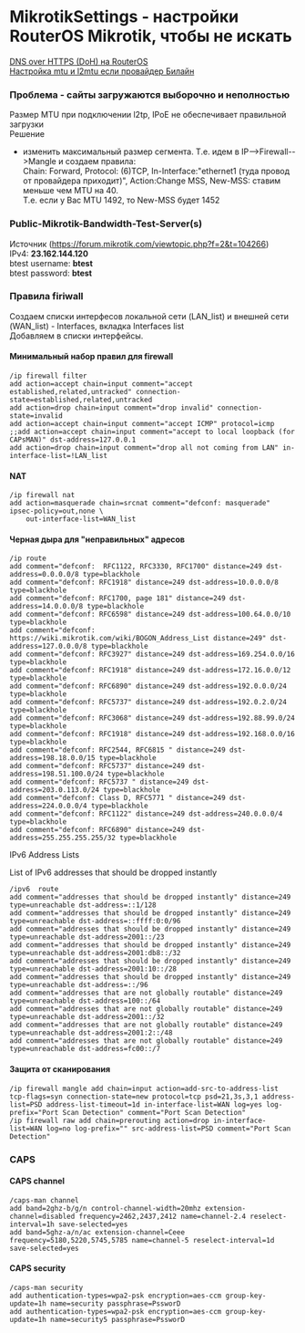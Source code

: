 # MikrotikSettings - настройки RouterOS Mikrotik, чтобы не искать
[DNS over HTTPS (DoH) на RouterOS](./DNSoverHTTPS(DoH).md)  
[Настройка mtu и l2mtu если провайдер Билайн](./beelinel2tp_mtu_l2mtu.md)  
### Проблема - сайты загружаются выборочно и неполностью  
Размер MTU при подключении l2tp, IPoE не обеспечивает правильной загрузки  
Решение  
- изменить максимальный размер сегмента. Т.е. идем в IP-->Firewall-->Mangle и создаем правила:  
Chain: Forward, Protocol: (6)TCP, In-Interface:"ethernet1 (туда провод от провайдера приходит)", Action:Change MSS, New-MSS: ставим меньше чем MTU на 40.  
Т.е. если у Вас MTU 1492, то New-MSS будет 1452  



### Public-Mikrotik-Bandwidth-Test-Server(s)  
Источник (https://forum.mikrotik.com/viewtopic.php?f=2&t=104266)  
IPv4: **23.162.144.120**  
btest username: **btest**  
btest password: **btest**  

### Правила firiwall  
Создаем списки интерфесов локальной сети (LAN_list) и внешней сети (WAN_list) - Interfaces, вкладка Interfaces list  
Добавляем в списки интерфейсы.

#### Минимальный набор правил для firewall
```
/ip firewall filter
add action=accept chain=input comment="accept established,related,untracked" connection-state=established,related,untracked
add action=drop chain=input comment="drop invalid" connection-state=invalid
add action=accept chain=input comment="accept ICMP" protocol=icmp
;;add action=accept chain=input comment="accept to local loopback (for CAPsMAN)" dst-address=127.0.0.1
add action=drop chain=input comment="drop all not coming from LAN" in-interface-list=!LAN_list
```
#### NAT
```
/ip firewall nat
add action=masquerade chain=srcnat comment="defconf: masquerade" ipsec-policy=out,none \
    out-interface-list=WAN_list
```
#### Черная дыра для "неправильных" адресов  
```
/ip route
add comment="defconf:  RFC1122, RFC3330, RFC1700" distance=249 dst-address=0.0.0.0/8 type=blackhole
add comment="defconf: RFC1918" distance=249 dst-address=10.0.0.0/8 type=blackhole
add comment="defconf: RFC1700, page 181" distance=249 dst-address=14.0.0.0/8 type=blackhole
add comment="defconf: RFC6598" distance=249 dst-address=100.64.0.0/10 type=blackhole
add comment="defconf: https://wiki.mikrotik.com/wiki/BOGON_Address_List distance=249" dst-address=127.0.0.0/8 type=blackhole
add comment="defconf: RFC3927" distance=249 dst-address=169.254.0.0/16 type=blackhole
add comment="defconf: RFC1918" distance=249 dst-address=172.16.0.0/12 type=blackhole
add comment="defconf: RFC6890" distance=249 dst-address=192.0.0.0/24 type=blackhole
add comment="defconf: RFC5737" distance=249 dst-address=192.0.2.0/24 type=blackhole
add comment="defconf: RFC3068" distance=249 dst-address=192.88.99.0/24 type=blackhole
add comment="defconf: RFC1918" distance=249 dst-address=192.168.0.0/16 type=blackhole
add comment="defconf: RFC2544, RFC6815 " distance=249 dst-address=198.18.0.0/15 type=blackhole
add comment="defconf: RFC5737" distance=249 dst-address=198.51.100.0/24 type=blackhole
add comment="defconf: RFC5737 " distance=249 dst-address=203.0.113.0/24 type=blackhole
add comment="defconf: Class D, RFC5771 " distance=249 dst-address=224.0.0.0/4 type=blackhole
add comment="defconf: RFC1122" distance=249 dst-address=240.0.0.0/4 type=blackhole
add comment="defconf: RFC6890" distance=249 dst-address=255.255.255.255/32 type=blackhole
```
IPv6 Address Lists

List of IPv6 addresses that should be dropped instantly
```
/ipv6  route 
add comment="addresses that should be dropped instantly" distance=249 type=unreachable dst-address=::1/128
add comment="addresses that should be dropped instantly" distance=249 type=unreachable dst-address=::ffff:0:0/96
add comment="addresses that should be dropped instantly" distance=249 type=unreachable dst-address=2001::/23
add comment="addresses that should be dropped instantly" distance=249 type=unreachable dst-address=2001:db8::/32
add comment="addresses that should be dropped instantly" distance=249 type=unreachable dst-address=2001:10::/28
add comment="addresses that should be dropped instantly" distance=249 type=unreachable dst-address=::/96
add comment="addresses that are not globally routable" distance=249 type=unreachable dst-address=100::/64
add comment="addresses that are not globally routable" distance=249 type=unreachable dst-address=2001::/32
add comment="addresses that are not globally routable" distance=249 type=unreachable dst-address=2001:2::/48
add comment="addresses that are not globally routable" distance=249 type=unreachable dst-address=fc00::/7
```
#### Защита от сканирования
```
/ip firewall mangle add chain=input action=add-src-to-address-list tcp-flags=syn connection-state=new protocol=tcp psd=21,3s,3,1 address-list=PSD address-list-timeout=1d in-interface-list=WAN log=yes log-prefix="Port Scan Detection" comment="Port Scan Detection"
/ip firewall raw add chain=prerouting action=drop in-interface-list=WAN log=no log-prefix="" src-address-list=PSD comment="Port Scan Detection"
```

### CAPS  
#### CAPS channel
```
/caps-man channel
add band=2ghz-b/g/n control-channel-width=20mhz extension-channel=disabled frequency=2462,2437,2412 name=channel-2.4 reselect-interval=1h save-selected=yes
add band=5ghz-a/n/ac extension-channel=Ceee frequency=5180,5220,5745,5785 name=channel-5 reselect-interval=1d save-selected=yes
```
#### CAPS security
```
/caps-man security
add authentication-types=wpa2-psk encryption=aes-ccm group-key-update=1h name=security passphrase=PssworD
add authentication-types=wpa2-psk encryption=aes-ccm group-key-update=1h name=security5 passphrase=PssworD
```
